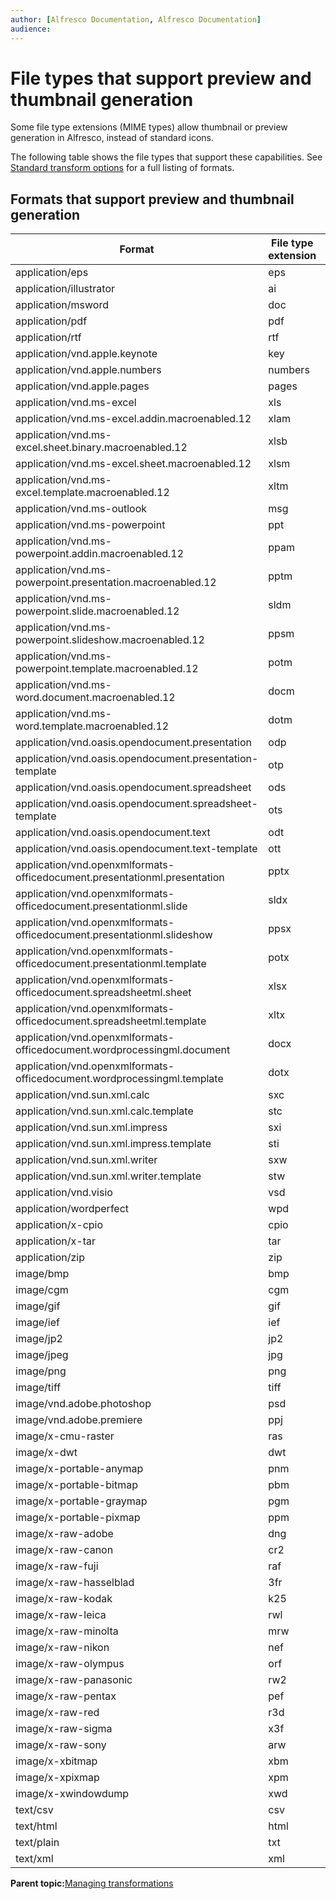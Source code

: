 ```yaml
---
author: [Alfresco Documentation, Alfresco Documentation]
audience: 
---
```


# File types that support preview and thumbnail generation

Some file type extensions \(MIME types\) allow thumbnail or preview generation in Alfresco, instead of standard icons.

The following table shows the file types that support these capabilities. See [Standard transform options](valid-transformations.md) for a full listing of formats.

## Formats that support preview and thumbnail generation

|Format|File type extension|Supports preview|Supports thumbnail|
|------|-------------------|----------------|------------------|
|application/eps|eps|No|Yes|
|application/illustrator|ai|Yes|Yes|
|application/msword|doc|Yes|Yes|
|application/pdf|pdf|Yes|Yes|
|application/rtf|rtf|Yes|Yes|
|application/vnd.apple.keynote|key|Yes|Yes|
|application/vnd.apple.numbers|numbers|Yes|Yes|
|application/vnd.apple.pages|pages|Yes|Yes|
|application/vnd.ms-excel|xls|Yes|Yes|
|application/vnd.ms-excel.addin.macroenabled.12|xlam|No|Yes|
|application/vnd.ms-excel.sheet.binary.macroenabled.12|xlsb|Yes|Yes|
|application/vnd.ms-excel.sheet.macroenabled.12|xlsm|Yes|Yes|
|application/vnd.ms-excel.template.macroenabled.12|xltm|Yes|Yes|
|application/vnd.ms-outlook|msg|Yes|Yes|
|application/vnd.ms-powerpoint|ppt|Yes|Yes|
|application/vnd.ms-powerpoint.addin.macroenabled.12|ppam|Yes|Yes|
|application/vnd.ms-powerpoint.presentation.macroenabled.12|pptm|Yes|Yes|
|application/vnd.ms-powerpoint.slide.macroenabled.12|sldm|Yes|Yes|
|application/vnd.ms-powerpoint.slideshow.macroenabled.12|ppsm|No|Yes|
|application/vnd.ms-powerpoint.template.macroenabled.12|potm|Yes|Yes|
|application/vnd.ms-word.document.macroenabled.12|docm|Yes|Yes|
|application/vnd.ms-word.template.macroenabled.12|dotm|Yes|Yes|
|application/vnd.oasis.opendocument.presentation|odp|Yes|Yes|
|application/vnd.oasis.opendocument.presentation-template|otp|Yes|Yes|
|application/vnd.oasis.opendocument.spreadsheet|ods|Yes|Yes|
|application/vnd.oasis.opendocument.spreadsheet-template|ots|Yes|Yes|
|application/vnd.oasis.opendocument.text|odt|Yes|Yes|
|application/vnd.oasis.opendocument.text-template|ott|Yes|Yes|
|application/vnd.openxmlformats-officedocument.presentationml.presentation|pptx|Yes|Yes|
|application/vnd.openxmlformats-officedocument.presentationml.slide|sldx|Yes|Yes|
|application/vnd.openxmlformats-officedocument.presentationml.slideshow|ppsx|No|Yes|
|application/vnd.openxmlformats-officedocument.presentationml.template|potx|Yes|Yes|
|application/vnd.openxmlformats-officedocument.spreadsheetml.sheet|xlsx|Yes|Yes|
|application/vnd.openxmlformats-officedocument.spreadsheetml.template|xltx|Yes|Yes|
|application/vnd.openxmlformats-officedocument.wordprocessingml.document|docx|Yes|Yes|
|application/vnd.openxmlformats-officedocument.wordprocessingml.template|dotx|Yes|Yes|
|application/vnd.sun.xml.calc|sxc|Yes|Yes|
|application/vnd.sun.xml.calc.template|stc|Yes|Yes|
|application/vnd.sun.xml.impress|sxi|Yes|Yes|
|application/vnd.sun.xml.impress.template|sti|Yes|Yes|
|application/vnd.sun.xml.writer|sxw|Yes|Yes|
|application/vnd.sun.xml.writer.template|stw|Yes|Yes|
|application/vnd.visio|vsd|Yes|Yes|
|application/wordperfect|wpd|Yes|Yes|
|application/x-cpio|cpio|Yes|No|
|application/x-tar|tar|Yes|No|
|application/zip|zip|Yes|No|
|image/bmp|bmp|No|Yes|
|image/cgm|cgm|No|Yes|
|image/gif|gif|No|Yes|
|image/ief|ief|No|Yes|
|image/jp2|jp2|No|Yes|
|image/jpeg|jpg|No|Yes|
|image/png|png|No|Yes|
|image/tiff|tiff|Yes|Yes|
|image/vnd.adobe.photoshop|psd|No|Yes|
|image/vnd.adobe.premiere|ppj|No|Yes|
|image/x-cmu-raster|ras|No|Yes|
|image/x-dwt|dwt|No|Yes|
|image/x-portable-anymap|pnm|No|Yes|
|image/x-portable-bitmap|pbm|No|Yes|
|image/x-portable-graymap|pgm|No|Yes|
|image/x-portable-pixmap|ppm|No|Yes|
|image/x-raw-adobe|dng|No|Yes|
|image/x-raw-canon|cr2|No|Yes|
|image/x-raw-fuji|raf|No|Yes|
|image/x-raw-hasselblad|3fr|No|Yes|
|image/x-raw-kodak|k25|No|Yes|
|image/x-raw-leica|rwl|No|Yes|
|image/x-raw-minolta|mrw|No|Yes|
|image/x-raw-nikon|nef|No|Yes|
|image/x-raw-olympus|orf|No|Yes|
|image/x-raw-panasonic|rw2|No|Yes|
|image/x-raw-pentax|pef|No|Yes|
|image/x-raw-red|r3d|No|Yes|
|image/x-raw-sigma|x3f|No|Yes|
|image/x-raw-sony|arw|No|Yes|
|image/x-xbitmap|xbm|No|Yes|
|image/x-xpixmap|xpm|No|Yes|
|image/x-xwindowdump|xwd|No|Yes|
|text/csv|csv|Yes|Yes|
|text/html|html|Yes|Yes|
|text/plain|txt|Yes|Yes|
|text/xml|xml|Yes|Yes|

**Parent topic:**[Managing transformations](../concepts/managing-transformations.md)

